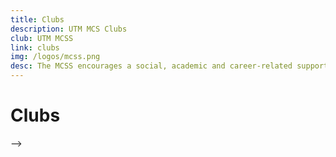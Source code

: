 ```yaml
---
title: Clubs
description: UTM MCS Clubs
club: UTM MCSS
link: clubs
img: /logos/mcss.png
desc: The MCSS encourages a social, academic and career-related support system among students and faculty. The Society encourages faculty and student interaction outside of the formal lecture, tutorial and lab setting.
---
```


# Clubs

<grid-1-x-2 :link="link" :img-src="img" :title="club" :desc="desc"></grid-1-x-2>

<grid-1-x-2 link="https://utmmcss.com/" img-src="/logos/mcss.png" title="UTM MCSS" desc="The MCSS encourages a social, academic and career-related support system among students and faculty. The Society encourages faculty and student interaction outside of the formal lecture, tutorial and lab setting."></grid-1-x-2>

<!-- ## UTM Robotics Club

<LevelWithButton link="https://utmrobotics.com/" image="/logos/robotics.png" desc="With a new Robotics faculty at UTM, the Robotics club seeks to empower the club's members and the broader student community to collaborate effectively on robotics projects. We hope to create a place for innovation for applied computer science, and promote interest in robotics and its applications for students at UTM." button="Build Robots"/>

## UTM WISC

<LevelWithButton link="https://www.facebook.com/wiscutm" :imageRight="false" image="/logos/wisc.png" desc="The Women in Science and Computing club (WiSC) exists to create a welcoming space for those who identify as female in STEM. We hope to retain female students in STEM programs and build a connected support community and prepare them for their future." button="Connect"/>

## UTM DSC

<LevelWithButton link="https://utm.developerstudentclubs.ca/" image="/logos/dsc.png" desc="Developer Student Clubs (DSC) is a student lead community backed by Google Developers aimed at empowering undergraduate students from all disciplines to grow their knowledge in technology, build solutions for their local communities, and connect with other members from the Google community." button="Create, Design, Code, Build"/> -->

<!-- ## UTM SAM
<!-- button="Grow Together" -->
<!-- :link="http://utmsam.sa.utoronto.ca/" :imageRight="false" -->
<!-- <grid-1-x-2 :title="UTM SAM" :desc="UTM SAM believes in the power of collaboration. UTMSAM is dedicated to bringing talents from the technological aspect and the business aspect together. By filling out each others’ knowledge gap, we could accomplish so much more!" :img-src="/logos/sam.png" :link="http://utmsam.sa.utoronto.ca/"/> --> -->
